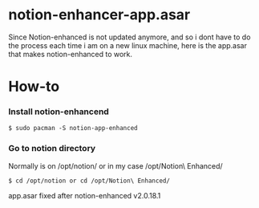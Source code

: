 # notion-enhancer-app.asar
Since Notion-enhanced is not updated anymore, and so i dont have to do the process each time i am on a new linux machine, here is the app.asar that makes notion-enhanced to work.

# How-to

### Install notion-enhancend 

```terminal
$ sudo pacman -S notion-app-enhanced
```

### Go to notion directory
Normally is on /opt/notion/ or in my case  /opt/Notion\ Enhanced/
```terminal
$ cd /opt/notion or cd /opt/Notion\ Enhanced/
```  


app.asar fixed after notion-enhanced v2.0.18.1
